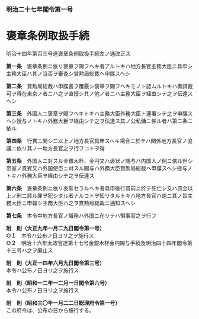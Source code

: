 ### 明治二十七年閣令第一号  
# 褒章条例取扱手続  
明治十四年第百三号達褒章条例取扱手続左ノ通改正ス  
  
  
**第一条**　褒章条例ニ依リ褒章ヲ賜フヘキ者アルトキハ地方長官主務大臣ニ具申シ主務大臣ハ其ノ当否ヲ審査シ賞勲局総裁ヘ申牒スヘシ  
  
**第二条**　賞勲局総裁ハ申牒書ヲ覆覈シ褒章ヲ賜フヘキモノト認ムルトキハ奏請裁可ヲ得在東京ノ者ニハ之ヲ直授シ其ノ他ノ者ニハ主務大臣ヲ経由シテ之ヲ伝達スヘシ  
  
**第三条**　外国人ニ褒章ヲ賜フヘキトキハ主務大臣外務大臣ト連署シテ之ヲ申牒スヘシ授与ノトキハ外務大臣ヲ経由シテ之ヲ伝達ス其ノ公私傭ニ係ル者ハ第二条ニ依ル  
  
**第四条**　行賞ニ関シ二以上ノ地方長官具申スヘキ場合ニ於テハ関係地方長官ノ協議ニ依リ其ノ一地方長官之ヲ行フコトヲ得  
  
**第五条**　外国人ニ対スル金銀木杯、金円又ハ褒状ノ賜与ハ内国人ノ例ニ依ル但シ帝室ノ貴賓又ハ外国使臣ニ対スル賜与ハ外務大臣賞勲局総裁ヘ申牒スヘシ授与ノトキハ外務大臣ヲ経由シテ之ヲ伝達ス  
  
**第六条**　褒章条例ニ依リ表彰セラルヘキ者具申後行賞前ニ於テ死亡シ又ハ罰金以上ノ刑ニ該ル罪ヲ犯シタル者ナルコトヲ知リタルトキハ地方長官ハ速ニ其ノ旨主務大臣ニ申報シ主務大臣ハ之ヲ賞勲局総裁ニ通知スヘシ  
  
**第七条**　本令中地方長官ノ職務ハ外国ニ在リテハ領事官之ヲ行フ  
  
**附　則（大正九年一月二九日閣令第一号）**  
**○１**　本令ハ公布ノ日ヨリ之ヲ施行ス  
**○２**　明治十六年太政官達第十七号金銀木杯金円賜与手続及明治四十四年閣令第十三号ハ之ヲ廃止ス  
  
**附　則（大正一四年六月九日閣令第三号）**  
本令ハ公布ノ日ヨリ之ヲ施行ス  
  
**附　則（昭和一二年一二月一日閣令第六号）**  
本令ハ公布ノ日ヨリ之ヲ施行ス  
  
**附　則（昭和三〇年一月二二日総理府令第一号）**  
この府令は、公布の日から施行する。  
  
